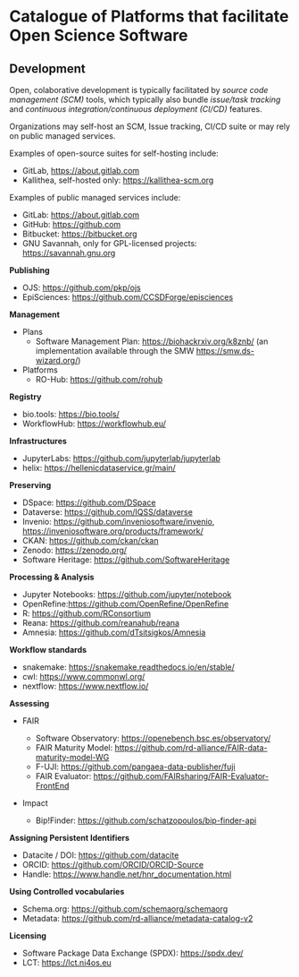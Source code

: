 # Catalogue of Platforms that facilitate Open Science Software

## Development

Open, colaborative development is typically facilitated by
_source code management (SCM)_ tools, which typically also
bundle _issue/task tracking_ and
_continuous integration/continuous deployment (CI/CD)_
features.

Organizations may self-host an SCM, Issue tracking, CI/CD suite
or may rely on public managed services.

Examples of open-source suites for self-hosting include:
- GitLab, https://about.gitlab.com
- Kallithea, self-hosted only: https://kallithea-scm.org

Examples of public managed services include:
- GitLab: https://about.gitlab.com
- GitHub: https://github.com
- Bitbucket: https://bitbucket.org
- GNU Savannah, only for GPL-licensed projects:
  https://savannah.gnu.org


**Publishing**  
- OJS: https://github.com/pkp/ojs
- EpiSciences: https://github.com/CCSDForge/episciences  

**Management**
- Plans
  - Software Management Plan: https://biohackrxiv.org/k8znb/ (an implementation available through the SMW https://smw.ds-wizard.org/)
- Platforms
  - RO-Hub: https://github.com/rohub 

**Registry**
- bio.tools: https://bio.tools/
- WorkflowHub: https://workflowhub.eu/

**Infrastructures**
- JupyterLabs: https://github.com/jupyterlab/jupyterlab
- helix: https://hellenicdataservice.gr/main/


**Preserving**  
- DSpace: https://github.com/DSpace  
- Dataverse: https://github.com/IQSS/dataverse 
- Invenio: https://github.com/inveniosoftware/invenio, https://inveniosoftware.org/products/framework/
- CKAN: https://github.com/ckan/ckan
- Zenodo: https://zenodo.org/
- Software Heritage: https://github.com/SoftwareHeritage 

**Processing & Analysis**  
- Jupyter Notebooks: https://github.com/jupyter/notebook 
- OpenRefine:https://github.com/OpenRefine/OpenRefine 
- R: https://github.com/RConsortium 
- Reana: https://github.com/reanahub/reana 
- Amnesia: https://github.com/dTsitsigkos/Amnesia 

**Workflow standards**
- snakemake: https://snakemake.readthedocs.io/en/stable/
- cwl: https://www.commonwl.org/
- nextflow: https://www.nextflow.io/

**Assessing**  
- FAIR
  - Software Observatory: https://openebench.bsc.es/observatory/
  - FAIR Maturity Model: https://github.com/rd-alliance/FAIR-data-maturity-model-WG 
  - F-UJI: https://github.com/pangaea-data-publisher/fuji 
  - FAIR Evaluator: https://github.com/FAIRsharing/FAIR-Evaluator-FrontEnd 

- Impact
  - Bip!Finder: https://github.com/schatzopoulos/bip-finder-api 

**Assigning Persistent Identifiers**  
- Datacite / DOI: https://github.com/datacite 
- ORCID: https://github.com/ORCID/ORCID-Source 
- Handle: https://www.handle.net/hnr_documentation.html 

**Using Controlled vocabularies**  
- Schema.org: https://github.com/schemaorg/schemaorg 
- Metadata: https://github.com/rd-alliance/metadata-catalog-v2 

**Licensing**  
- Software Package Data Exchange (SPDX): https://spdx.dev/
- LCT: https://lct.ni4os.eu 
